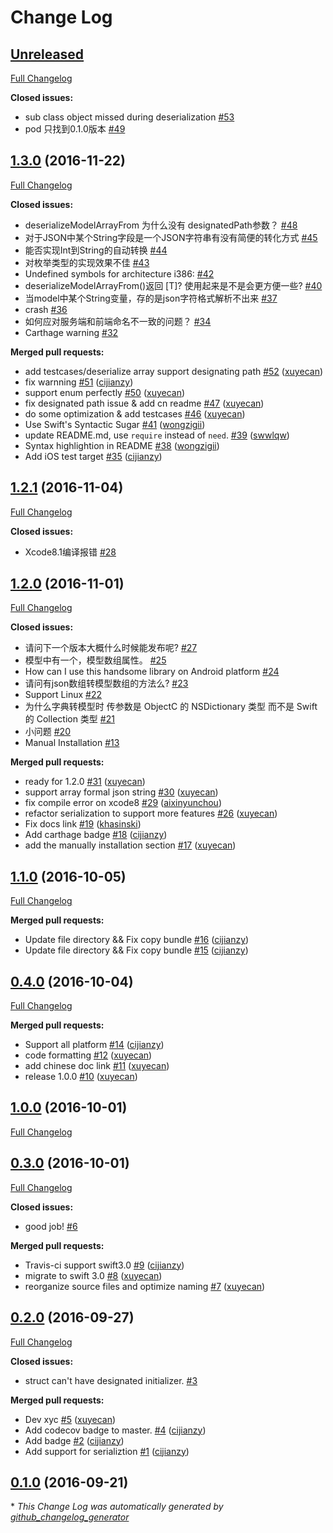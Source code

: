# Change Log

## [Unreleased](https://github.com/alibaba/HandyJSON/tree/HEAD)

[Full Changelog](https://github.com/alibaba/HandyJSON/compare/1.3.0...HEAD)

**Closed issues:**

- sub class object missed during deserialization [\#53](https://github.com/alibaba/HandyJSON/issues/53)
- pod 只找到0.1.0版本 [\#49](https://github.com/alibaba/HandyJSON/issues/49)

## [1.3.0](https://github.com/alibaba/HandyJSON/tree/1.3.0) (2016-11-22)
[Full Changelog](https://github.com/alibaba/HandyJSON/compare/1.2.1...1.3.0)

**Closed issues:**

- deserializeModelArrayFrom 为什么没有 designatedPath参数？ [\#48](https://github.com/alibaba/HandyJSON/issues/48)
- 对于JSON中某个String字段是一个JSON字符串有没有简便的转化方式 [\#45](https://github.com/alibaba/HandyJSON/issues/45)
- 能否实现Int到String的自动转换 [\#44](https://github.com/alibaba/HandyJSON/issues/44)
- 对枚举类型的实现效果不佳 [\#43](https://github.com/alibaba/HandyJSON/issues/43)
- Undefined symbols for architecture i386: [\#42](https://github.com/alibaba/HandyJSON/issues/42)
- deserializeModelArrayFrom\(\)返回 \[T\]? 使用起来是不是会更方便一些? [\#40](https://github.com/alibaba/HandyJSON/issues/40)
- 当model中某个String变量，存的是json字符格式解析不出来 [\#37](https://github.com/alibaba/HandyJSON/issues/37)
- crash  [\#36](https://github.com/alibaba/HandyJSON/issues/36)
- 如何应对服务端和前端命名不一致的问题？ [\#34](https://github.com/alibaba/HandyJSON/issues/34)
- Carthage warning [\#32](https://github.com/alibaba/HandyJSON/issues/32)

**Merged pull requests:**

- add testcases/deserialize array support designating path [\#52](https://github.com/alibaba/HandyJSON/pull/52) ([xuyecan](https://github.com/xuyecan))
- fix warnning [\#51](https://github.com/alibaba/HandyJSON/pull/51) ([cijianzy](https://github.com/cijianzy))
- support enum perfectly [\#50](https://github.com/alibaba/HandyJSON/pull/50) ([xuyecan](https://github.com/xuyecan))
- fix designated path issue & add cn readme [\#47](https://github.com/alibaba/HandyJSON/pull/47) ([xuyecan](https://github.com/xuyecan))
- do some optimization & add testcases [\#46](https://github.com/alibaba/HandyJSON/pull/46) ([xuyecan](https://github.com/xuyecan))
- Use Swift's Syntactic Sugar [\#41](https://github.com/alibaba/HandyJSON/pull/41) ([wongzigii](https://github.com/wongzigii))
- update README.md, use `require` instead of `need`. [\#39](https://github.com/alibaba/HandyJSON/pull/39) ([swwlqw](https://github.com/swwlqw))
- Syntax highlightion in README [\#38](https://github.com/alibaba/HandyJSON/pull/38) ([wongzigii](https://github.com/wongzigii))
- Add iOS test target [\#35](https://github.com/alibaba/HandyJSON/pull/35) ([cijianzy](https://github.com/cijianzy))

## [1.2.1](https://github.com/alibaba/HandyJSON/tree/1.2.1) (2016-11-04)
[Full Changelog](https://github.com/alibaba/HandyJSON/compare/1.2.0...1.2.1)

**Closed issues:**

- Xcode8.1编译报错 [\#28](https://github.com/alibaba/HandyJSON/issues/28)

## [1.2.0](https://github.com/alibaba/HandyJSON/tree/1.2.0) (2016-11-01)
[Full Changelog](https://github.com/alibaba/HandyJSON/compare/1.1.0...1.2.0)

**Closed issues:**

- 请问下一个版本大概什么时候能发布呢? [\#27](https://github.com/alibaba/HandyJSON/issues/27)
- 模型中有一个，模型数组属性。 [\#25](https://github.com/alibaba/HandyJSON/issues/25)
- How can I use this handsome library on Android platform  [\#24](https://github.com/alibaba/HandyJSON/issues/24)
- 请问有json数组转模型数组的方法么? [\#23](https://github.com/alibaba/HandyJSON/issues/23)
- Support Linux [\#22](https://github.com/alibaba/HandyJSON/issues/22)
- 为什么字典转模型时 传参数是 ObjectC 的 NSDictionary 类型 而不是 Swift 的 Collection 类型 [\#21](https://github.com/alibaba/HandyJSON/issues/21)
- 小问题 [\#20](https://github.com/alibaba/HandyJSON/issues/20)
- Manual Installation [\#13](https://github.com/alibaba/HandyJSON/issues/13)

**Merged pull requests:**

- ready for 1.2.0 [\#31](https://github.com/alibaba/HandyJSON/pull/31) ([xuyecan](https://github.com/xuyecan))
- support array formal json string [\#30](https://github.com/alibaba/HandyJSON/pull/30) ([xuyecan](https://github.com/xuyecan))
- fix compile error on xcode8 [\#29](https://github.com/alibaba/HandyJSON/pull/29) ([aixinyunchou](https://github.com/aixinyunchou))
- refactor serialization to support more features [\#26](https://github.com/alibaba/HandyJSON/pull/26) ([xuyecan](https://github.com/xuyecan))
- Fix docs link [\#19](https://github.com/alibaba/HandyJSON/pull/19) ([khasinski](https://github.com/khasinski))
- Add carthage badge [\#18](https://github.com/alibaba/HandyJSON/pull/18) ([cijianzy](https://github.com/cijianzy))
- add the manually installation section [\#17](https://github.com/alibaba/HandyJSON/pull/17) ([xuyecan](https://github.com/xuyecan))

## [1.1.0](https://github.com/alibaba/HandyJSON/tree/1.1.0) (2016-10-05)
[Full Changelog](https://github.com/alibaba/HandyJSON/compare/0.4.0...1.1.0)

**Merged pull requests:**

- Update file directory && Fix copy bundle [\#16](https://github.com/alibaba/HandyJSON/pull/16) ([cijianzy](https://github.com/cijianzy))
- Update file directory && Fix copy bundle [\#15](https://github.com/alibaba/HandyJSON/pull/15) ([cijianzy](https://github.com/cijianzy))

## [0.4.0](https://github.com/alibaba/HandyJSON/tree/0.4.0) (2016-10-04)
[Full Changelog](https://github.com/alibaba/HandyJSON/compare/1.0.0...0.4.0)

**Merged pull requests:**

- Support all platform [\#14](https://github.com/alibaba/HandyJSON/pull/14) ([cijianzy](https://github.com/cijianzy))
- code formatting [\#12](https://github.com/alibaba/HandyJSON/pull/12) ([xuyecan](https://github.com/xuyecan))
- add chinese doc link [\#11](https://github.com/alibaba/HandyJSON/pull/11) ([xuyecan](https://github.com/xuyecan))
- release 1.0.0 [\#10](https://github.com/alibaba/HandyJSON/pull/10) ([xuyecan](https://github.com/xuyecan))

## [1.0.0](https://github.com/alibaba/HandyJSON/tree/1.0.0) (2016-10-01)
[Full Changelog](https://github.com/alibaba/HandyJSON/compare/0.3.0...1.0.0)

## [0.3.0](https://github.com/alibaba/HandyJSON/tree/0.3.0) (2016-10-01)
[Full Changelog](https://github.com/alibaba/HandyJSON/compare/0.2.0...0.3.0)

**Closed issues:**

- good job! [\#6](https://github.com/alibaba/HandyJSON/issues/6)

**Merged pull requests:**

- Travis-ci support swift3.0 [\#9](https://github.com/alibaba/HandyJSON/pull/9) ([cijianzy](https://github.com/cijianzy))
- migrate to swift 3.0 [\#8](https://github.com/alibaba/HandyJSON/pull/8) ([xuyecan](https://github.com/xuyecan))
- reorganize source files and optimize naming [\#7](https://github.com/alibaba/HandyJSON/pull/7) ([xuyecan](https://github.com/xuyecan))

## [0.2.0](https://github.com/alibaba/HandyJSON/tree/0.2.0) (2016-09-27)
[Full Changelog](https://github.com/alibaba/HandyJSON/compare/0.1.0...0.2.0)

**Closed issues:**

- struct can't have designated initializer. [\#3](https://github.com/alibaba/HandyJSON/issues/3)

**Merged pull requests:**

- Dev xyc [\#5](https://github.com/alibaba/HandyJSON/pull/5) ([xuyecan](https://github.com/xuyecan))
- Add codecov badge to master. [\#4](https://github.com/alibaba/HandyJSON/pull/4) ([cijianzy](https://github.com/cijianzy))
- Add badge [\#2](https://github.com/alibaba/HandyJSON/pull/2) ([cijianzy](https://github.com/cijianzy))
- Add support for serializtion [\#1](https://github.com/alibaba/HandyJSON/pull/1) ([cijianzy](https://github.com/cijianzy))

## [0.1.0](https://github.com/alibaba/HandyJSON/tree/0.1.0) (2016-09-21)


\* *This Change Log was automatically generated by [github_changelog_generator](https://github.com/skywinder/Github-Changelog-Generator)*